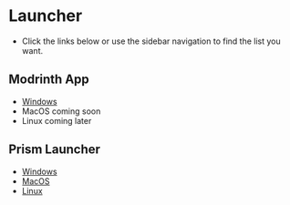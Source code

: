 # Launcher

- Click the links below or use the sidebar navigation to find the list you want.

## Modrinth App

- [Windows](https://alternatives.microcontrollers.dev/launcher/modrinth_win)
- MacOS coming soon
- Linux coming later

## Prism Launcher

- [Windows](https://alternatives.microcontrollers.dev/launcher/prism_win)
- [MacOS](https://alternatives.microcontrollers.dev/launcher/prism_mac)
- [Linux](https://alternatives.microcontrollers.dev/launcher/prism_gnu)
